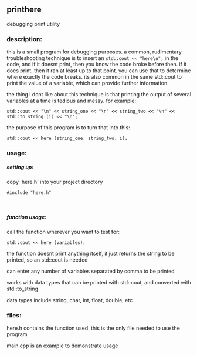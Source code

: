 ## printhere
debugging print utility

### description:

this is a small program for debugging purposes. a common, rudimentary troubleshooting technique is to insert an `std::cout << "here\n";` in the code, and if it doesnt print, then you know the code broke before then. if it does print, then it ran at least up to that point. you can use that to determine where exactly the code breaks. its also common in the same std::cout to print the value of a variable, which can provide further information.

the thing i dont like about this technique is that printing the output of several variables at a time is tedious and messy. for example:

`std::cout << "\n" << string_one << "\n" << string_two << "\n" << std::to_string (i) << "\n";`

the purpose of this program is to turn that into this:

`std::cout << here (string_one, string_two, i);`

### usage:

##### setting up:

copy 'here.h' into your project directory

`#include "here.h"`

 

##### function usage:

call the function wherever you want to test for:

`std::cout << here (variables);`

the function doesnt print anything itself, it just returns the string to be printed, so an std::cout is needed

can enter any number of variables separated by comma to be printed

works with data types that can be printed with std::cout, and converted with std::to_string

data types include string, char, int, float, double, etc

### files:

here.h contains the function used. this is the only file needed to use the program

main.cpp is an example to demonstrate usage
